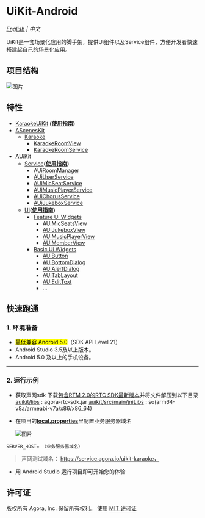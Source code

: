 # UiKit-Android

*[English](README.md) | 中文*

UiKit是一套场景化应用的脚手架，提供Ui组件以及Service组件，方便开发者快速搭建起自己的场景化应用。


## 项目结构
![图片](https://download.agora.io/null/UiKit.png)


## 特性
- [KaraokeUiKit](examples/AUIKitKaraoke/src/main/java/io/agora/app/karaoke/kit) **([使用指南](doc/KaraokeUiKit.zh.md))**
- [AScenesKit](asceneskit)
    - [Karaoke](asceneskit/src/main/java/io/agora/asceneskit/karaoke)
        - [KaraokeRoomView](asceneskit/src/main/java/io/agora/asceneskit/karaoke/KaraokeRoomView.kt)
        - [KaraokeRoomService](asceneskit/src/main/java/io/agora/asceneskit/karaoke/IKaraokeRoomService.kt)
- [AUiKit](auikit)
    - [Service](auikit/src/main/java/io/agora/auikit/service)**([使用指南](doc/AUiKit-Service.zh.md))**
        - [AUiRoomManager](auikit/src/main/java/io/agora/auikit/service/IAUiRoomManager.java)
        - [AUiUserService](auikit/src/main/java/io/agora/auikit/service/IAUiUserService.java)
        - [AUiMicSeatService](auikit/src/main/java/io/agora/auikit/service/IAUiMicSeatService.java)
        - [AUiMusicPlayerService](auikit/src/main/java/io/agora/auikit/service/IAUiMusicPlayerService.java)
        - [AUiChorusService](auikit/src/main/java/io/agora/auikit/service/IAUiChorusService.java)
        - [AUiJukeboxService](auikit/src/main/java/io/agora/auikit/service/IAUiJukeboxService.java)
    - [Ui](auikit/src/main/java/io/agora/auikit/ui)**([使用指南](doc/AUiKit-Ui.zh.md))**
        - [Feature Ui Widgets](auikit/src/main/java/io/agora/auikit/ui)
            - [AUiMicSeatsView](auikit/src/main/java/io/agora/auikit/ui/micseats/impl/AUIMicSeatsView.java)
            - [AUiJukeboxView](auikit/src/main/java/io/agora/auikit/ui/jukebox/impl/AUiJukeboxView.java)
            - [AUiMusicPlayerView](auikit/src/main/java/io/agora/auikit/ui/musicplayer/impl/AUiMusicPlayerView.java)
            - [AUiMemberView](auikit/src/main/java/io/agora/auikit/ui/member/impl/AUiRoomMemberListView.kt)
        - [Basic Ui Widgets](auikit/src/main/java/io/agora/auikit/ui/basic)
            - [AUiButton](auikit/src/main/java/io/agora/auikit/ui/basic/AUiButton.java)
            - [AUiBottomDialog](auikit/src/main/java/io/agora/auikit/ui/basic/AUiBottomDialog.java)
            - [AUiAlertDialog](auikit/src/main/java/io/agora/auikit/ui/basic/AUiAlertDialog.java)
            - [AUiTabLayout](auikit/src/main/java/io/agora/auikit/ui/basic/AUiTabLayout.java)
            - [AUiEditText](auikit/src/main/java/io/agora/auikit/ui/basic/AUiEditText.java)
            - ...

## 快速跑通

### 1. 环境准备

- <mark>最低兼容 Android 5.0</mark>（SDK API Level 21）
- Android Studio 3.5及以上版本。
- Android 5.0 及以上的手机设备。

---

### 2. 运行示例
- 获取声网sdk
  下载[包含RTM 2.0的RTC SDK最新版本](https://download.agora.io/sdk/release/Agora_Native_SDK_for_Android_RTM_2_0.zip)并将文件解压到以下目录
  [auikit/libs](auikit/libs) : agora-rtc-sdk.jar
  [auikit/src/main/jniLibs](uikit/src/main/jniLibs) : so(arm64-v8a/armeabi-v7a/x86/x86_64)

- 在项目的[**local.properties**](/local.properties)里配置业务服务器域名

  ![图片](https://accktvpic.oss-cn-beijing.aliyuncs.com/pic/github_readme/uikit/config_serverhost_android.png)

``` 
SERVER_HOST= （业务服务器域名）
```

> 声网测试域名： https://service.agora.io/uikit-karaoke，


- 用 Android Studio 运行项目即可开始您的体验

## 许可证
版权所有 Agora, Inc. 保留所有权利。
使用 [MIT 许可证](LICENSE)
